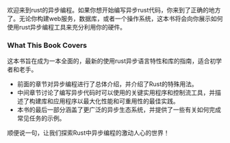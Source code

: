 欢迎来到rust的异步编程。如果你想开始编写异步rust代码，你来到了正确的地方了。无论你构建web服务，数据库，或者一个操作系统，这本书将会向你展示如何使用rust异步编程工具来充分利用你的硬件。



### What This Book Covers

这本书旨在成为一本全面的，最新的使用rust异步语言特性和库的指南，适合初学者和老手。

- 前面的章节对异步编程进行了总体介绍，并介绍了Rust的特殊用法。
- 中间章节讨论了编写异步代码时可以使用的关键实用程序和控制流工具，并描述了构建库和应用程序以最大化性能和可重用性的最佳实践。
- 本书的最后一部分涵盖了更广泛的异步生态系统，并提供了一些有关如何完成常见任务的示例。

顺便说一句，让我们探索Rust中异步编程的激动人心的世界！


